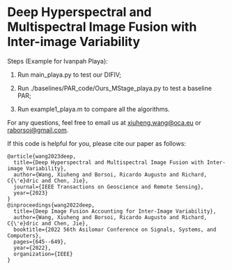# Deep Hyperspectral and Multispectral Image Fusion with Inter-image Variability

Steps (Example for Ivanpah Playa):

1. Run main_playa.py to test our DIFIV;

2. Run ./baselines/PAR_code/Ours_MStage_playa.py to test a baseline PAR;

3. Run example1_playa.m to compare all the algorithms.

For any questions, feel free to email us at xiuheng.wang@oca.eu or raborsoi@gmail.com.

If this code is helpful for you, please cite our paper as follows:

	@article{wang2023deep,
	  title={Deep Hyperspectral and Multispectral Image Fusion with Inter-image Variability},
	  author={Wang, Xiuheng and Borsoi, Ricardo Augusto and Richard, C{\'e}dric and Chen, Jie},
	  journal={IEEE Transactions on Geoscience and Remote Sensing},
	  year={2023}
	}
	@inproceedings{wang2022deep,
	  title={Deep Image Fusion Accounting for Inter-Image Variability},
	  author={Wang, Xiuheng and Borsoi, Ricardo Augusto and Richard, C{\'e}dric and Chen, Jie},
	  booktitle={2022 56th Asilomar Conference on Signals, Systems, and Computers},
	  pages={645--649},
	  year={2022},
	  organization={IEEE}
	}
